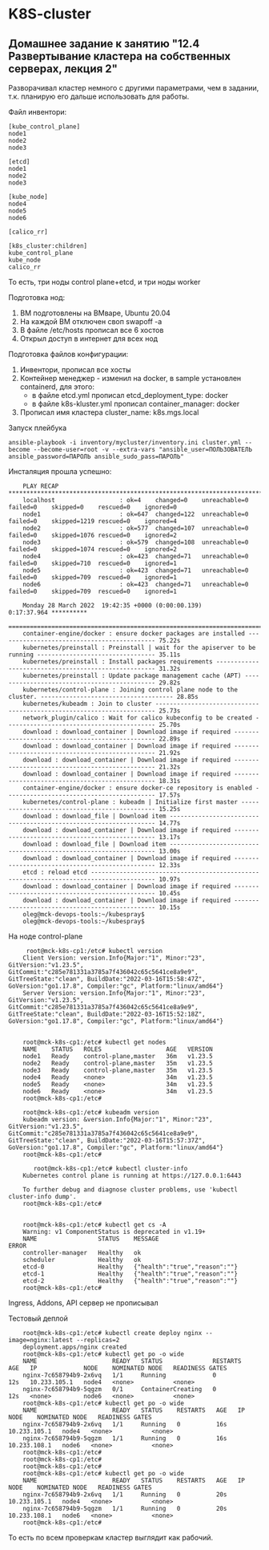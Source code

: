 # K8S-cluster

## Домашнее задание к занятию "12.4 Развертывание кластера на собственных серверах, лекция 2"

Разворачивал кластер немного с другими параметрами, чем в задании, т.к. планирую его дальше использовать для работы.

Файл инвентори:


    [kube_control_plane]
    node1
    node2
    node3

    [etcd]
    node1
    node2
    node3

    [kube_node]
    node4
    node5
    node6

    [calico_rr]

    [k8s_cluster:children]
    kube_control_plane
    kube_node
    calico_rr

То есть, три ноды control plane+etcd, и три ноды worker

Подготовка нод:

1. ВМ подготовлены на ВМваре, Ubuntu 20.04
2. На каждой ВМ отключен своп swapoff -a
3. В файле /etc/hosts прописал все 6 хостов
4. Открыл доступ в интернет для всех нод

Подготовка файлов конфигурации:

1. Инвентори, прописал все хосты
2. Контейнер менеджер - изменил на docker, в sample установлен containerd, для этого:
   - в файле etcd.yml прописал etcd_deployment_type: docker
   - в файле k8s-kluster.yml прописал container_manager: docker
3. Прописал имя кластера cluster_name: k8s.mgs.local


Запуск плейбука

    ansible-playbook -i inventory/mycluster/inventory.ini cluster.yml --become --become-user=root -v --extra-vars "ansible_user=ПОЛЬЗОВАТЕЛЬ    ansible_password=ПАРОЛЬ ansible_sudo_pass=ПАРОЛЬ"


Инсталяция прошла успешно:

        PLAY RECAP ********************************************************************************************************
        localhost                  : ok=4    changed=0    unreachable=0    failed=0    skipped=0    rescued=0    ignored=0 
        node1                      : ok=647  changed=122  unreachable=0    failed=0    skipped=1219 rescued=0    ignored=4 
        node2                      : ok=577  changed=107  unreachable=0    failed=0    skipped=1076 rescued=0    ignored=2 
        node3                      : ok=579  changed=108  unreachable=0    failed=0    skipped=1074 rescued=0    ignored=2 
        node4                      : ok=423  changed=71   unreachable=0    failed=0    skipped=710  rescued=0    ignored=1 
        node5                      : ok=423  changed=71   unreachable=0    failed=0    skipped=709  rescued=0    ignored=1 
        node6                      : ok=423  changed=71   unreachable=0    failed=0    skipped=709  rescued=0    ignored=1 

        Monday 28 March 2022  19:42:35 +0000 (0:00:00.139)       0:17:37.964 **********
        ===============================================================================
        container-engine/docker : ensure docker packages are installed -------------------------------------------- 75.22s
        kubernetes/preinstall : Preinstall | wait for the apiserver to be running --------------------------------- 35.11s
        kubernetes/preinstall : Install packages requirements ----------------------------------------------------- 31.32s
        kubernetes/preinstall : Update package management cache (APT) --------------------------------------------- 29.82s
        kubernetes/control-plane : Joining control plane node to the cluster. ------------------------------------- 28.85s
        kubernetes/kubeadm : Join to cluster ---------------------------------------------------------------------- 25.73s
        network_plugin/calico : Wait for calico kubeconfig to be created ------------------------------------------ 25.70s
        download : download_container | Download image if required ------------------------------------------------ 22.89s
        download : download_container | Download image if required ------------------------------------------------ 21.92s
        download : download_container | Download image if required ------------------------------------------------ 21.32s
        download : download_container | Download image if required ------------------------------------------------ 18.31s
        container-engine/docker : ensure docker-ce repository is enabled ------------------------------------------ 17.57s
        kubernetes/control-plane : kubeadm | Initialize first master ---------------------------------------------- 15.25s
        download : download_file | Download item ------------------------------------------------------------------ 14.77s
        download : download_container | Download image if required ------------------------------------------------ 13.17s
        download : download_file | Download item ------------------------------------------------------------------ 13.00s
        download : download_container | Download image if required ------------------------------------------------ 12.33s
        etcd : reload etcd ---------------------------------------------------------------------------------------- 10.97s
        download : download_container | Download image if required ------------------------------------------------ 10.45s
        download : download_container | Download image if required ------------------------------------------------ 10.15s
        oleg@mck-devops-tools:~/kubespray$
        oleg@mck-devops-tools:~/kubespray$
        
 
 На ноде control-plane
 
         root@mck-k8s-cp1:/etc# kubectl version
        Client Version: version.Info{Major:"1", Minor:"23", GitVersion:"v1.23.5", GitCommit:"c285e781331a3785a7f436042c65c5641ce8a9e9", GitTreeState:"clean", BuildDate:"2022-03-16T15:58:47Z", GoVersion:"go1.17.8", Compiler:"gc", Platform:"linux/amd64"}
        Server Version: version.Info{Major:"1", Minor:"23", GitVersion:"v1.23.5", GitCommit:"c285e781331a3785a7f436042c65c5641ce8a9e9", GitTreeState:"clean", BuildDate:"2022-03-16T15:52:18Z", GoVersion:"go1.17.8", Compiler:"gc", Platform:"linux/amd64"}


        root@mck-k8s-cp1:/etc# kubectl get nodes
        NAME    STATUS   ROLES                  AGE   VERSION
        node1   Ready    control-plane,master   36m   v1.23.5
        node2   Ready    control-plane,master   35m   v1.23.5
        node3   Ready    control-plane,master   35m   v1.23.5
        node4   Ready    <none>                 34m   v1.23.5
        node5   Ready    <none>                 34m   v1.23.5
        node6   Ready    <none>                 34m   v1.23.5
        root@mck-k8s-cp1:/etc#

        root@mck-k8s-cp1:/etc# kubeadm version
        kubeadm version: &version.Info{Major:"1", Minor:"23", GitVersion:"v1.23.5", GitCommit:"c285e781331a3785a7f436042c65c5641ce8a9e9", GitTreeState:"clean", BuildDate:"2022-03-16T15:57:37Z", GoVersion:"go1.17.8", Compiler:"gc", Platform:"linux/amd64"}
        root@mck-k8s-cp1:/etc#

           root@mck-k8s-cp1:/etc# kubectl cluster-info
        Kubernetes control plane is running at https://127.0.0.1:6443

        To further debug and diagnose cluster problems, use 'kubectl cluster-info dump'.
        root@mck-k8s-cp1:/etc#
        
        
        root@mck-k8s-cp1:/etc# kubectl get cs -A
        Warning: v1 ComponentStatus is deprecated in v1.19+
        NAME                 STATUS    MESSAGE                         ERROR
        controller-manager   Healthy   ok
        scheduler            Healthy   ok
        etcd-0               Healthy   {"health":"true","reason":""}
        etcd-1               Healthy   {"health":"true","reason":""}
        etcd-2               Healthy   {"health":"true","reason":""}
        root@mck-k8s-cp1:/etc#

    

Ingress, Addons, API сервер не прописывал

Тестовый деплой

        root@mck-k8s-cp1:/etc# kubectl create deploy nginx --image=nginx:latest --replicas=2
        deployment.apps/nginx created
        root@mck-k8s-cp1:/etc# kubectl get po -o wide
        NAME                     READY   STATUS              RESTARTS   AGE   IP             NODE    NOMINATED NODE   READINESS GATES
        nginx-7c658794b9-2x6vq   1/1     Running             0          12s   10.233.105.1   node4   <none>           <none>
        nginx-7c658794b9-5qgzm   0/1     ContainerCreating   0          12s   <none>         node6   <none>           <none>
        root@mck-k8s-cp1:/etc# kubectl get po -o wide
        NAME                     READY   STATUS    RESTARTS   AGE   IP             NODE    NOMINATED NODE   READINESS GATES
        nginx-7c658794b9-2x6vq   1/1     Running   0          16s   10.233.105.1   node4   <none>           <none>
        nginx-7c658794b9-5qgzm   1/1     Running   0          16s   10.233.108.1   node6   <none>           <none>
        root@mck-k8s-cp1:/etc#
        root@mck-k8s-cp1:/etc#
        root@mck-k8s-cp1:/etc#
        root@mck-k8s-cp1:/etc# kubectl get po -o wide
        NAME                     READY   STATUS    RESTARTS   AGE   IP             NODE    NOMINATED NODE   READINESS GATES
        nginx-7c658794b9-2x6vq   1/1     Running   0          20s   10.233.105.1   node4   <none>           <none>
        nginx-7c658794b9-5qgzm   1/1     Running   0          20s   10.233.108.1   node6   <none>           <none>
        root@mck-k8s-cp1:/etc#

То есть по всем проверкам кластер выглядит как рабочий.
